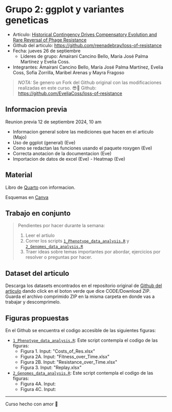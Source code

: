 # Grupo 2: ggplot y variantes geneticas

- Artículo: [Historical Contingency Drives Compensatory Evolution and Rare Reversal of Phage Resistance](https://academic.oup.com/mbe/article/39/9/msac182/6673247?login=false#371728839)
- Github del articulo: https://github.com/reenadebray/loss-of-resistance
- Fecha: jueves 26 de septiembre
  + Líderes de grupo: Amairani Cancino Bello, María José Palma Martínez y Evelia Coss.
- Integrantes: Amairani Cancino Bello, María José Palma Martínez, Evelia Coss, Sofia Zorrilla, Maribel Arenas y Mayra Fragoso

> *NOTA:* Se genero un Fork del Github original con las modificaciones realizadas en este curso. 😎💜 Github: https://github.com/EveliaCoss/loss-of-resistance

## Informacion previa

Reunion previa 12 de septiembre 2024, 10 am

- Informacion general sobre las mediciones que hacen en el articulo (Majo)
- Uso de ggplot (general) (Eve)
- Como se redactan las funciones usando el paquete roxygen (Eve)
- Correcta anotacion de la documentacion (Eve)
- Importacion de datos de excel (Eve)
- Heatmap (Eve)

## Material 

Libro de [Quarto](https://r-ladies-morelia.github.io/Reprohack2024/Grupo2/docs/index.html) con informacion.

Esquemas en [Canva](https://www.canva.com/design/DAGRE9XWs4o/X_y3xvGxVChIE9LAbgmExw/edit)

## Trabajo en conjunto

> Pendientes por hacer durante la semana:
> 
> 1) Leer el artiulo
> 2) Correr los scripts [`1_Phenotype_data_analysis.R`](https://github.com/EveliaCoss/loss-of-resistance/blob/main/1_Phenotype_data_analysis.R) y [`2_Genomes_data_analysis.R`](https://github.com/EveliaCoss/loss-of-resistance/blob/main/2_Genomes_data_analysis.R)
> 3) Traer ideas sobre temas importantes por abordar, ejercicios por resolver o preguntas por hacer.

## Dataset del articulo

Descarga los datasets encontrados en el repositorio original de [Github del articulo](https://github.com/reenadebray/loss-of-resistance) dando click en el boton verde que dice CODE/Download ZIP. Guarda el archivo comprimido ZIP en la misma carpeta en donde vas a trabajar y descomprimelo. 

## Figuras propuestas

En el Github se encuentra el codigo accesible de las siguientes figuras:

- [`1_Phenotype_data_analysis.R`](https://github.com/EveliaCoss/loss-of-resistance/blob/main/1_Phenotype_data_analysis.R): Este script contempla el codigo de las figuras:
  * Figura 1. Input: "Costs_of_Res.xlsx"
  * Figura 2A. Input: "Fitness_over_Time.xlsx"
  * Figura 2B. Input: "Resistance_over_Time.xlsx"
  * Figura 3. Input: "Replay.xlsx"
- [`2_Genomes_data_analysis.R`](https://github.com/EveliaCoss/loss-of-resistance/blob/main/2_Genomes_data_analysis.R): Este script contempla el codigo de las figuras:
  * Figura 4A. Input:
  * Figura 4C. Input:

--------------
Curso hecho con amor 💜
